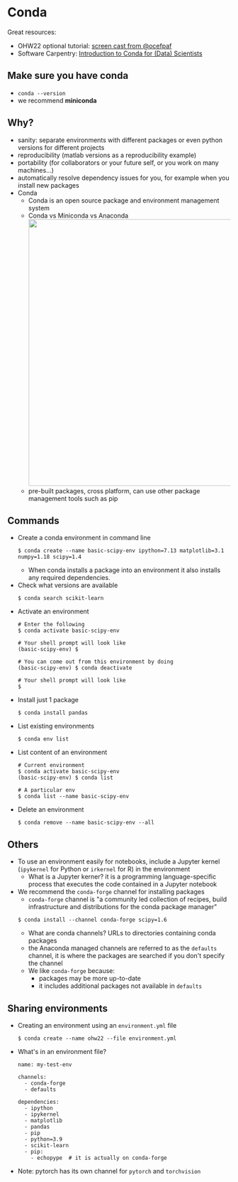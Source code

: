 # Conda

Great resources:
- OHW22 optional tutorial: [screen cast from @ocefpaf](https://github.com/oceanhackweek/ohw-tutorials/tree/OHW22/optional/managing-conda-envs)
- Software Carpentry: [Introduction to Conda for (Data) Scientists](https://carpentries-incubator.github.io/introduction-to-conda-for-data-scientists)

## Make sure you have conda
- `conda --version`
- we recommend **miniconda**

## Why?
- sanity: separate environments with different packages or even python versions for different projects
- reproducibility (matlab versions as a reproducibility example)
- portability (for collaborators or your future self, or you work on many machines...)
- automatically resolve dependency issues for you, for example when you install new packages
- Conda
  - Conda is an open source package and environment management system
  - Conda vs Miniconda vs Anaconda
    <img src="https://carpentries-incubator.github.io/introduction-to-conda-for-data-scientists/fig/miniconda_vs_anaconda.png" style="width:600px">
  - pre-built packages, cross platform, can use other package management tools such as pip

## Commands
- Create a conda environment in command line
  ```shell
  $ conda create --name basic-scipy-env ipython=7.13 matplotlib=3.1 numpy=1.18 scipy=1.4
  ```
  - When conda installs a package into an environment it also installs any required dependencies. 
- Check what versions are available
  ```shell
  $ conda search scikit-learn
  ```
- Activate an environment
  ```shell
  # Enter the following
  $ conda activate basic-scipy-env
  
  # Your shell prompt will look like
  (basic-scipy-env) $
  
  # You can come out from this environment by doing
  (basic-scipy-env) $ conda deactivate
  
  # Your shell prompt will look like
  $
  ```
- Install just 1 package
  ```
  $ conda install pandas
  ```
- List existing environments
  ```
  $ conda env list 
  ```
- List content of an environment
  ```
  # Current environment
  $ conda activate basic-scipy-env
  (basic-scipy-env) $ conda list
  
  # A particular env
  $ conda list --name basic-scipy-env
  ```
- Delete an environment
  ```
  $ conda remove --name basic-scipy-env --all
  ```


## Others
- To use an environment easily for notebooks, include a Jupyter kernel (`ipykernel` for Python or `irkernel` for R) in the environment
  - What is a Jupyter kerner? it is a programming language-specific process that executes the code contained in a Jupyter notebook
- We recommend the `conda-forge` channel for installing packages
  - `conda-forge` channel is "a community led collection of recipes, build infrastructure and distributions for the conda package manager"
  ```
  $ conda install --channel conda-forge scipy=1.6
  ```
  - What are conda channels? URLs to directories containing conda packages
  - the Anaconda managed channels are referred to as the `defaults` channel, it is where the packages are searched if you don't specify the channel
  - We like `conda-forge` because:
    - packages may be more up-to-date
    - it includes additional packages not available in `defaults`


## Sharing environments
- Creating an environment using an `environment.yml` file
  ```
  $ conda create --name ohw22 --file environment.yml
  ```
- What's in an environment file?
  ```
  name: my-test-env
  
  channels:
    - conda-forge
    - defaults

  dependencies:
    - ipython
    - ipykernel
    - matplotlib
    - pandas
    - pip
    - python=3.9
    - scikit-learn
    - pip:
      - echopype  # it is actually on conda-forge
  ```
- Note: pytorch has its own channel for `pytorch` and `torchvision`
